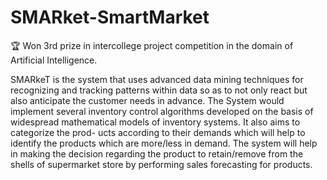 # SMARket-SmartMarket
:trophy: Won 3rd prize in intercollege project competition in the domain of Artificial Intelligence.

SMARkeT is the system that uses advanced data mining techniques for recognizing and tracking patterns within data so as to not only react but also anticipate the customer needs in advance. The System would implement several inventory control algorithms developed on the basis of widespread mathematical models of inventory systems. It also aims to categorize the prod- ucts according to their demands which will help to identify the products which are more/less in demand. The system will help in making the decision regarding the product to retain/remove from the shells of supermarket store by performing sales forecasting for products.
